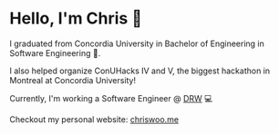 # Hello, I'm Chris 👋

I graduated from Concordia University in Bachelor of Engineering in Software Engineering :school:.

I also helped organize ConUHacks IV and V, the biggest hackathon in Montreal at Concordia University!

Currently, I'm working a Software Engineer @ [DRW](https://drw.com/) :computer: 

Checkout my personal website: [chriswoo.me](https://chriswoo.me/)

<!--
**chriskfwoo/chriskfwoo** is a ✨ _special_ ✨ repository because its `README.md` (this file) appears on your GitHub profile.

Here are some ideas to get you started:

- 🔭 I’m currently working on ...
- 🌱 I’m currently learning ...
- 👯 I’m looking to collaborate on ...
- 🤔 I’m looking for help with ...
- 💬 Ask me about ...
- 📫 How to reach me: ...
- 😄 Pronouns: ...
- ⚡ Fun fact: ...
-->

